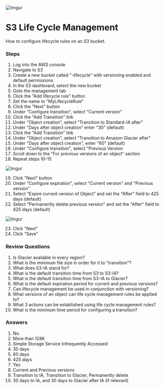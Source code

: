 ![Imgur](https://i.imgur.com/M32RGmj.png)


S3 Life Cycle Management
======

How to configure lifecycle rules on an S3 bucket.


### Steps

1.  Log into the AWS console
2.  Navigate to S3 
3.  Create a new bucket called "<yourname>-lifecycle" with versioning enabled and default permissions
4.  In the S3 dashboard, select the new bucket
5.  Goto the management tab
6.  Click the "Add lifecycle rule" button
7.  Set the name to "MyLifecycleRule"
8.  Click the "Next" button
9.  Under "Configure transition", select "Current version"
10. Click the "Add Transition" link
11. Under "Object creation", select "Transition to Standard-IA after"
12. Under "Days after object creation" enter "30" (default)
13. Click the "Add Transition" link
14. Under "Object creation", select "Transition to Amazon Glacier after"
15. Under "Days after object creation", enter "60" (default)
16. Under "Configure transition", select "Previous Version
17. Scroll down to the "For previous versions of an object" section
18. Repeat steps 10-15

![Imgur](https://i.imgur.com/ieBnrDQ.png)

19. Click "Next" button
20. Under "Configure expiration", select "Current version" and "Previous version"
21. Select "Expire current version of Object" and set the "After" field to 425 days (default)
22. Select "Permanently delete previous version" and set the "After" field to 425 days (default)

![Imgur](https://i.imgur.com/iKl0LpA.png)

23. Click "Next"
24. Click "Save"


### Review Questions

1.  Is Glacier available in every region?
2.  What is the minimum file size in order for it to "transition"?
3.  What does S3-IA stand for?
4.  What is the default transition time from S3 to S3-IA?
5.  What is the default transition time from S3-IA to Glacier?
6.  What is the default expiration period for current and previous versions?
7.  Can lifecycle management be used in conjunction with versioning?
8.  What versions of an object can life cycle management rules be applied to?
9.  What 3 actions can be established using life cycle management rules?
10. What is the minimum time period for configuring a transition?


### Answers

1.  No.
2.  More than 128K
3.  Simple Storage Service Infrequently Accessed
4.  30 days
5.  60 days
6.  425 days
7.  Yes
8.  Current and Previous versions
9.  Transition to IA,  Transition to Glacier, Permanently delete
10. 30 days to IA, and 30 days to Glacier after IA (if relevant)

  
  
     
